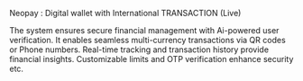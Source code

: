 Neopay : Digital wallet with International TRANSACTION (Live)

The system ensures secure financial management with Ai-powered user verification. It enables seamless multi-currency transactions via QR codes or Phone numbers. Real-time tracking and transaction history provide financial insights. Customizable limits and OTP verification enhance security etc.

